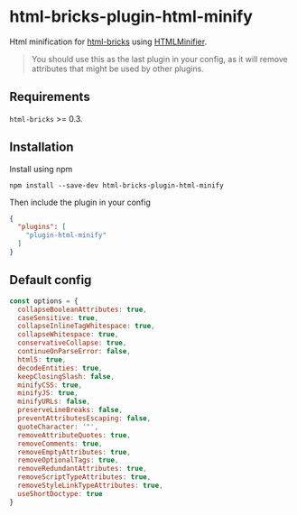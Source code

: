 # html-bricks-plugin-html-minify

Html minification for [html-bricks](https://github.com/html-bricks/html-bricks) using [HTMLMinifier](https://www.npmjs.com/package/html-minifier).

> You should use this as the last plugin in your config, as it will remove attributes that might be used by other plugins.

## Requirements

`html-bricks` >= 0.3.

## Installation

Install using npm

`npm install --save-dev html-bricks-plugin-html-minify`

Then include the plugin in your config

```json
{
  "plugins": [
    "plugin-html-minify"
  ]
}
```

## Default config

```js
const options = {
  collapseBooleanAttributes: true,
  caseSensitive: true,
  collapseInlineTagWhitespace: true,
  collapseWhitespace: true,
  conservativeCollapse: true,
  continueOnParseError: false,
  html5: true,
  decodeEntities: true,
  keepClosingSlash: false,
  minifyCSS: true,
  minifyJS: true,
  minifyURLs: false,
  preserveLineBreaks: false,
  preventAttributesEscaping: false,
  quoteCharacter: '"',
  removeAttributeQuotes: true,
  removeComments: true,
  removeEmptyAttributes: true,
  removeOptionalTags: true,
  removeRedundantAttributes: true,
  removeScriptTypeAttributes: true,
  removeStyleLinkTypeAttributes: true,
  useShortDoctype: true
}
```

